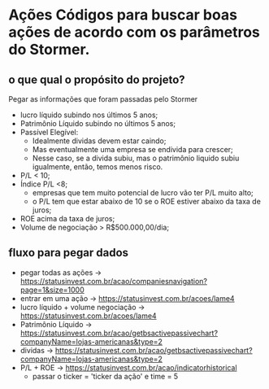 # Ações Códigos para buscar boas ações de acordo com os parâmetros do Stormer. 
## o que qual o propósito do projeto? 
Pegar as informações que foram passadas pelo Stormer

 - lucro líquido subindo nos últimos 5 anos;
 - Patrimônio Líquido subindo no últimos 5 anos;
 - Passível Elegível:
	 - Idealmente dividas devem estar caindo;
	 - Mas eventualmente uma empresa se endivida para crescer;
	 - Nesse caso, se a divida subiu, mas o patrimônio liquido subiu igualmente, então, temos menos risco.
 - P/L < 10;
 - Índice P/L <8;
	 - empresas que tem muito potencial de lucro vão ter P/L muito alto;
	 - o P/L tem que estar abaixo de 10 se o ROE estiver abaixo da taxa de juros; 
 - ROE acima da taxa de juros;
 - Volume de negociação > R$500.000,00/dia;


## fluxo para pegar dados
- pegar todas as ações -> https://statusinvest.com.br/acao/companiesnavigation?page=1&size=1000
- entrar em uma ação -> https://statusinvest.com.br/acoes/lame4
- lucro líquido + volume negociação -> https://statusinvest.com.br/acoes/lame4
- Patrimônio Líquido -> https://statusinvest.com.br/acao/getbsactivepassivechart?companyName=lojas-americanas&type=2
- dividas -> https://statusinvest.com.br/acao/getbsactivepassivechart?companyName=lojas-americanas&type=2
- P/L + ROE -> https://statusinvest.com.br/acao/indicatorhistorical
  - passar o ticker = 'ticker da ação' e time = 5